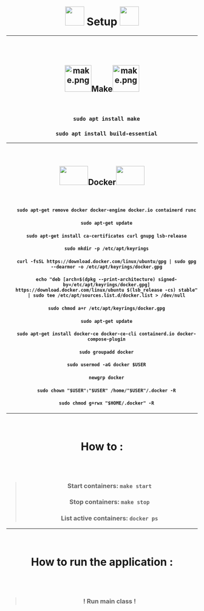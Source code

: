 <h1 align="center" ><img height="50" src="https://thumbs4.imagebam.com/87/5e/59/MEIEVY5_t.png" width="50"/>  Setup  <img height="50" src="https://thumbs4.imagebam.com/87/5e/59/MEIEVY5_t.png" width="50"/></h1>

---

<br/>
<br/>

<h2 align="center"><img height="70" width="70" src="https://thumbs4.imagebam.com/31/74/aa/MEIEV7T_t.png" alt="make.png"/>Make<img height="70" width="70" src="https://thumbs4.imagebam.com/31/74/aa/MEIEV7T_t.png" alt="make.png"/> </h2>

<br/>

<ul align="center">

  ### `sudo apt install make`
  ### `sudo apt install build-essential`

</ul>

---

<br/>

<h2 align="center"><img height="50" src="https://thumbs4.imagebam.com/38/22/19/MEIEVB4_t.png" width="75"/>Docker<img height="50" src="https://thumbs4.imagebam.com/38/22/19/MEIEVB4_t.png" width="75"/></h2>

<br/>

<ul align="center">

  #### `sudo apt-get remove docker docker-engine docker.io containerd runc`
  #### `sudo apt-get update`
  ####  `sudo apt-get install ca-certificates curl gnupg lsb-release`
  #### `sudo mkdir -p /etc/apt/keyrings`
  #### `curl -fsSL https://download.docker.com/linux/ubuntu/gpg | sudo gpg --dearmor -o /etc/apt/keyrings/docker.gpg`
  #### `echo "deb [arch=$(dpkg --print-architecture) signed-by=/etc/apt/keyrings/docker.gpg] https://download.docker.com/linux/ubuntu $(lsb_release -cs) stable" | sudo tee /etc/apt/sources.list.d/docker.list > /dev/null`
  #### `sudo chmod a+r /etc/apt/keyrings/docker.gpg`
  #### `sudo apt-get update`
  #### `sudo apt-get install docker-ce docker-ce-cli containerd.io docker-compose-plugin`
  #### `sudo groupadd docker`
  #### `sudo usermod -aG docker $USER`
  #### `newgrp docker`
  #### `sudo chown "$USER":"$USER" /home/"$USER"/.docker -R`
  #### `sudo chmod g+rwx "$HOME/.docker" -R`

</ul>

---

<br/>

<h1 align="center" >How to :</h1>


<br/>
<br/>

> <h3 align="center">Start containers: <code>make start</code></h3>
> <h3 align="center">Stop containers: <code>make stop</code></h3>
> <h3 align="center">List active containers: <code>docker ps</code></h3>

---

<br/>

<h1 align="center" >How to run the application :</h1>

<br/>
<br/>

> <h3 align="center">! Run main class !</h3>
